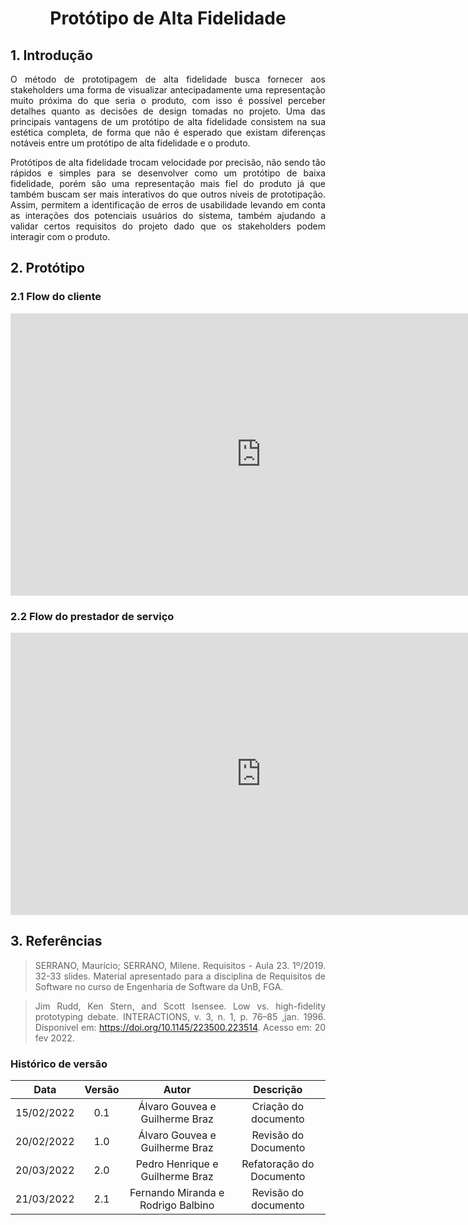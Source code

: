 # <center> Protótipo de Alta Fidelidade

<div align="justify">

## 1. Introdução

O método de prototipagem de alta fidelidade busca fornecer aos stakeholders uma forma de visualizar antecipadamente uma representação muito próxima do que seria o produto, com isso é possível perceber detalhes quanto as decisões de design tomadas no projeto. Uma das principais vantagens de um protótipo de alta fidelidade consistem na sua estética completa, de forma que não é esperado que existam diferenças notáveis entre um protótipo de alta fidelidade e o produto.

Protótipos de alta fidelidade trocam velocidade por precisão, não sendo tão rápidos e simples para se desenvolver como um protótipo de baixa fidelidade, porém são uma representação mais fiel do produto já que também buscam ser mais interativos do que outros níveis de prototipação. Assim, permitem a identificação de erros de usabilidade levando em conta as interações dos potenciais usuários do sistema, também ajudando a validar certos requisitos do projeto dado que os stakeholders podem interagir com o produto.

## 2. Protótipo

### 2.1 Flow do cliente

<iframe style="border: 1px solid rgba(0, 0, 0, 0.1);" width="800" height="450" src="https://www.figma.com/embed?embed_host=share&url=https%3A%2F%2Fwww.figma.com%2Fproto%2F8OdrD8NAINjTiqPvR9fmii%2FJOBz-Alta-2.0%3Fnode-id%3D616%253A25720%26scaling%3Dmin-zoom%26page-id%3D616%253A25277%26starting-point-node-id%3D616%253A25720%26show-proto-sidebar%3D1" allowfullscreen></iframe>

### 2.2 Flow do prestador de serviço

<iframe style="border: 1px solid rgba(0, 0, 0, 0.1);" width="800" height="450" src="https://www.figma.com/embed?embed_host=share&url=https%3A%2F%2Fwww.figma.com%2Fproto%2F8OdrD8NAINjTiqPvR9fmii%2FJOBz-Alta-2.0%3Fnode-id%3D699%253A32719%26scaling%3Dmin-zoom%26page-id%3D616%253A25276%26starting-point-node-id%3D699%253A32719" allowfullscreen></iframe>

## 3. Referências

> SERRANO, Maurício; SERRANO, Milene. Requisitos - Aula 23. 1º/2019. 32-33 slides. Material apresentado para a disciplina de Requisitos de Software no curso de Engenharia de Software da UnB, FGA.

>Jim Rudd, Ken Stern, and Scott Isensee. Low vs. high-fidelity prototyping debate. INTERACTIONS, v. 3, n. 1, p. 76–85 ,jan. 1996. Disponível em: <https://doi.org/10.1145/223500.223514>. Acesso em: 20 fev 2022.

</div>

### Histórico de versão

|    Data    | Versão |    Autor    |      Descrição       |
| :--------: | :----: | :---------: | :------------------: |
| 15/02/2022 |  0.1   | Álvaro Gouvea e Guilherme Braz | Criação do documento |
| 20/02/2022 |  1.0   | Álvaro Gouvea e Guilherme Braz | Revisão do Documento |
| 20/03/2022 |  2.0   | Pedro Henrique e Guilherme Braz | Refatoração do Documento |
| 21/03/2022 |  2.1   | Fernando Miranda e Rodrigo Balbino | Revisão do documento |
